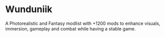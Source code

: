 # Wunduniik
A Photorealistic and Fantasy modlist with +1200 mods to enhance visuals, immersion, gameplay and combat while having a stable game.
